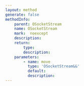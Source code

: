 ```yaml
---
layout: method
generate: false
methodInfo:
    parent: OSocketStream
    name: OSocketStream
    mark:  noexcept
    description: 
    return:
        type: 
        description: 
    parameters:
        - name: move
          type: 'OSocketStream&&'
          default: 
          description: 
---
```

